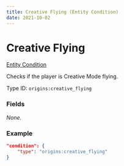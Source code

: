 ```yaml
---
title: Creative Flying (Entity Condition)
date: 2021-10-02
---
```


# Creative Flying

[Entity Condition](../entity_conditions.md)

Checks if the player is Creative Mode flying.

Type ID: `origins:creative_flying`

### Fields

_None._

### Example
```json
"condition": {
    "type": "origins:creative_flying"
}
```